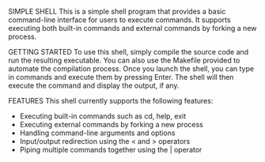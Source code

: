 SIMPLE SHELL
This is a simple shell program that provides a basic command-line interface for users to execute commands. It supports executing both built-in commands and external commands by forking a new process.

GETTING STARTED
To use this shell, simply compile the source code and run the resulting executable. You can also use the Makefile provided to automate the compilation process.
Once you launch the shell, you can type in commands and execute them by pressing Enter. The shell will then execute the command and display the output, if any.

FEATURES
This shell currently supports the following features:
* Executing built-in commands such as cd, help, exit
* Executing external commands by forking a new process
* Handling command-line arguments and options
* Input/output redirection using the < and > operators
* Piping multiple commands together using the | operator
